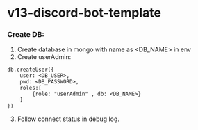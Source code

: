# v13-discord-bot-template

### Create DB:
1. Create database in mongo with name as <DB_NAME> in env
2. Create userAdmin:
```
db.createUser({
	user: <DB_USER>,
	pwd: <DB_PASSWORD>,
	roles:[
        {role: "userAdmin" , db: <DB_NAME>}
    ]
})
```
3. Follow connect status in debug log.